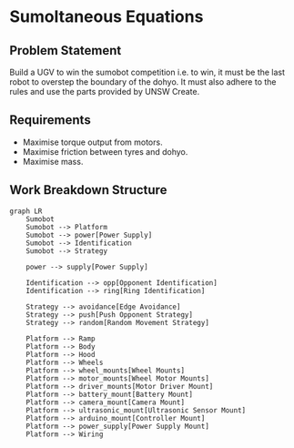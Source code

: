 # Sumoltaneous Equations

## Problem Statement

Build a UGV to win the sumobot competition i.e. to win, it must be the last robot to overstep the boundary of the dohyo. It must also adhere to the rules and use the parts provided by UNSW Create.

## Requirements

- Maximise torque output from motors.
- Maximise friction between tyres and dohyo.
- Maximise mass.

## Work Breakdown Structure

```mermaid
graph LR
    Sumobot
    Sumobot --> Platform
    Sumobot --> power[Power Supply]
    Sumobot --> Identification
    Sumobot --> Strategy

    power --> supply[Power Supply]

    Identification --> opp[Opponent Identification]
    Identification --> ring[Ring Identification]

    Strategy --> avoidance[Edge Avoidance]
    Strategy --> push[Push Opponent Strategy]
    Strategy --> random[Random Movement Strategy]

    Platform --> Ramp
    Platform --> Body
    Platform --> Hood
    Platform --> Wheels
    Platform --> wheel_mounts[Wheel Mounts]
    Platform --> motor_mounts[Wheel Motor Mounts]
    Platform --> driver_mounts[Motor Driver Mount]
    Platform --> battery_mount[Battery Mount]
    Platform --> camera_mount[Camera Mount]
    Platform --> ultrasonic_mount[Ultrasonic Sensor Mount]
    Platform --> arduino_mount[Controller Mount]
    Platform --> power_supply[Power Supply Mount]
    Platform --> Wiring
```
